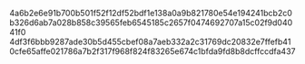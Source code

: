 4a6b2e6e91b700b501f52f12df52bdf1e138a0a9b821780e54e194241bcb2c0b326d6ab7a028b858c39565feb6545185c2657f0474692707a15c02f9d04041f0
4df3f6bbb9287ade30b5d455cbef08a7aeb332a2c31769dc20832e7ffefb410cfe65affe021786a7b2f317f968f824f83265e674c1bfda9fd8b8dcffccdfa437
